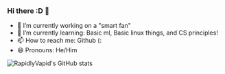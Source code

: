 ### Hi there :D 👋


- 🔭 I’m currently working on a "smart fan"
- 🌱 I’m currently learning: Basic ml, Basic linux things, and CS principles!
- 📫 How to reach me: Github (:
- 😄 Pronouns: He/Him

![RapidlyVapid's GitHub stats](https://github-readme-stats.vercel.app/api?username=RapidlyVapid&show_icons=true&theme=dracula)
